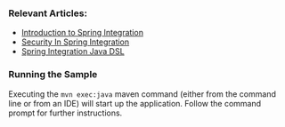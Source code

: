 ### Relevant Articles:
- [Introduction to Spring Integration](http://www.baeldung.com/spring-integration)
- [Security In Spring Integration](http://www.baeldung.com/spring-integration-security)
- [Spring Integration Java DSL](https://www.baeldung.com/spring-integration-java-dsl)

### Running the Sample
Executing the `mvn exec:java` maven command (either from the command line or from an IDE) will start up the application. Follow the command prompt for further instructions.
